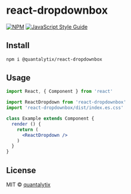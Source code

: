 # react-dropdownbox

> 

[![NPM](https://img.shields.io/npm/v/dropdownbox.svg)](https://www.npmjs.com/package/@quantalytix/react-dropdownbox) [![JavaScript Style Guide](https://img.shields.io/badge/code_style-standard-brightgreen.svg)](https://standardjs.com)

## Install

```bash
npm i @quantalytix/react-dropdownbox
```

## Usage

```jsx
import React, { Component } from 'react'

import ReactDropdown from 'react-dropdownbox'
import 'react-dropdownbox/dist/index.es.css'

class Example extends Component {
  render () {
    return (
      <ReactDropdown />
    )
  }
}
```

## License

MIT © [quantalytix](https://github.com/quantalytix)
